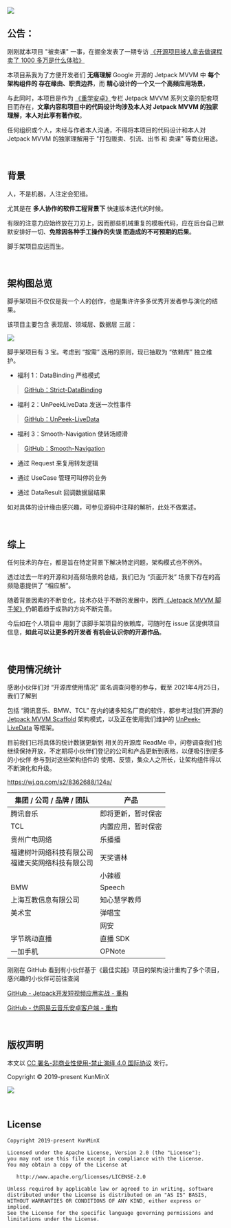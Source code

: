 ![](https://images.xiaozhuanlan.com/photo/2021/30ce2eb5fbfc71775ca39981537f7471.png)


## 公告：

刚刚就本项目 "被卖课" 一事，在掘金发表了一期专访 [《开源项目被人拿去做课程卖了 1000 多万是什么体验》](https://juejin.im/post/5ecb4950518825431a669897)

本项目系我为了方便开发者们 **无痛理解** Google 开源的 Jetpack MVVM 中 **每个架构组件的 存在缘由、职责边界**，而 **精心设计的一个又一个高频应用场景**，

与此同时，本项目是作为 [《重学安卓》](https://xiaozhuanlan.com/kunminx)专栏 Jetpack MVVM 系列文章的配套项目而存在，**文章内容和项目中的代码设计均涉及本人对 Jetpack MVVM 的独家理解，本人对此享有著作权**。

任何组织或个人，未经与作者本人沟通，不得将本项目的代码设计和本人对 Jetpack MVVM 的独家理解用于 "打包贩卖、引流、出书 和 卖课" 等商业用途。

&nbsp;

## 背景

人，不是机器，人注定会犯错。

尤其是在 **多人协作的软件工程背景下** 快速版本迭代的时候。

有限的注意力应始终放在刀刃上，因而那些机械重复的模板代码，应在后台自己默默安排好一切、**免除因各种手工操作的失误 而造成的不可预期的后果**。

脚手架项目应运而生。

&nbsp;

## 架构图总览

脚手架项目不仅仅是我一个人的创作，也是集许许多多优秀开发者参与演化的结果。

该项目主要包含 表现层、领域层、数据层 三层：

![](https://images.xiaozhuanlan.com/photo/2021/1fc3f3cefb1d8e6755dea55ac828874d.png)

脚手架项目有 3 宝。考虑到 “按需” 选用的原则，现已抽取为 “依赖库” 独立维护。

- 福利 1：DataBinding 严格模式

> [GitHub：Strict-DataBinding](https://github.com/KunMinX/Strict-DataBinding)

- 福利 2：UnPeekLiveData 发送一次性事件

> [GitHub：UnPeek-LiveData](https://github.com/KunMinX/UnPeek-LiveData)

- 福利 3：Smooth-Navigation 使转场顺滑

> [GitHub：Smooth-Navigation](https://github.com/KunMinX/Smooth-Navigation)

- 通过 Request 来复用转发逻辑

- 通过 UseCase 管理可叫停的业务

- 通过 DataResult 回调数据层结果

如对具体的设计缘由感兴趣，可参见源码中注释的解析，此处不做累述。

&nbsp;

## 综上

任何技术的存在，都是旨在特定背景下解决特定问题，架构模式也不例外。

透过过去一年的开源和对高频场景的总结，我们已为 “页面开发” 场景下存在的高频隐患提供了 “相应解”。

随着背景因素的不断变化，技术亦处于不断的发展中，因而[《Jetpack MVVM 脚手架》](https://github.com/KunMinX/Jetpack-MVVM-Scaffold)仍朝着趋于成熟的方向不断完善。

今后如在个人项目中 用到了该脚手架项目的依赖库，可随时在 issue 区提供项目信息，**如此可以让更多的开发者 有机会认识你的开源作品**。


&nbsp;

## 使用情况统计

感谢小伙伴们对 “开源库使用情况” 匿名调查问卷的参与，截至 2021年4月25日，我们了解到

包括 “腾讯音乐、BMW、TCL” 在内的诸多知名厂商的软件，都参考过我们开源的 [Jetpack MVVM Scaffold](https://github.com/KunMinX/Jetpack-MVVM-Scaffold) 架构模式，以及正在使用我们维护的 [UnPeek-LiveData](https://github.com/KunMinX/UnPeek-LiveData) 等框架。

目前我们已将具体的统计数据更新到 相关的开源库 ReadMe 中，问卷调查我们也继续保持开放，不定期将小伙伴们登记的公司和产品更新到表格，以便吸引到更多的小伙伴 参与到对这些架构组件的 使用、反馈，集众人之所长，让架构组件得以不断演化和升级。

https://wj.qq.com/s2/8362688/124a/


| 集团 / 公司 / 品牌 / 团队                             | 产品               |
| ----------------------------------------------------- | ------------------ |
| 腾讯音乐                                              | 即将更新，暂时保密       |
| TCL                                                   | 内置应用，暂时保密 |
| 贵州广电网络                                          | 乐播播             |
| 福建树叶网络科技有限公司<br/>福建天奖网络科技有限公司 | 天奖谱林           |
|                                                       | 小辣椒             |
| BMW                                                   | Speech             |
| 上海互教信息有限公司                                  | 知心慧学教师       |
| 美术宝                                                | 弹唱宝             |
|                                                       | 网安               |
| 字节跳动直播                                          | 直播 SDK           |
| 一加手机                                              | OPNote             |



刚刚在 GitHub 看到有小伙伴基于《最佳实践》项目的架构设计重构了多个项目，感兴趣的小伙伴可前往查阅

[GitHub - Jetpack开发短视频应用实战 - 重构](https://github.com/zion223/Jetpack-MVVM-PPJoke)

[GitHub - 仿网易云音乐安卓客户端 - 重构](https://github.com/zion223/NeteaseCloudMusic-MVVM)

&nbsp;

## 版权声明

本文以 [CC 署名-非商业性使用-禁止演绎 4.0 国际协议](https://creativecommons.org/licenses/by-nc-nd/4.0/deed.zh) 发行。

Copyright © 2019-present KunMinX

![](https://images.xiaozhuanlan.com/photo/2020/8fc6f51263babeb544bb4a7dae6cde59.jpg)

&nbsp;

## License

```
Copyright 2019-present KunMinX

Licensed under the Apache License, Version 2.0 (the "License");
you may not use this file except in compliance with the License.
You may obtain a copy of the License at

   http://www.apache.org/licenses/LICENSE-2.0

Unless required by applicable law or agreed to in writing, software
distributed under the License is distributed on an "AS IS" BASIS,
WITHOUT WARRANTIES OR CONDITIONS OF ANY KIND, either express or implied.
See the License for the specific language governing permissions and
limitations under the License.
```
